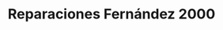 ---
title: "Reparaciones Fernández 2000"
url: /santa-eulalia-del-campo/reparaciones-fernandez-2000/
shop: general
---